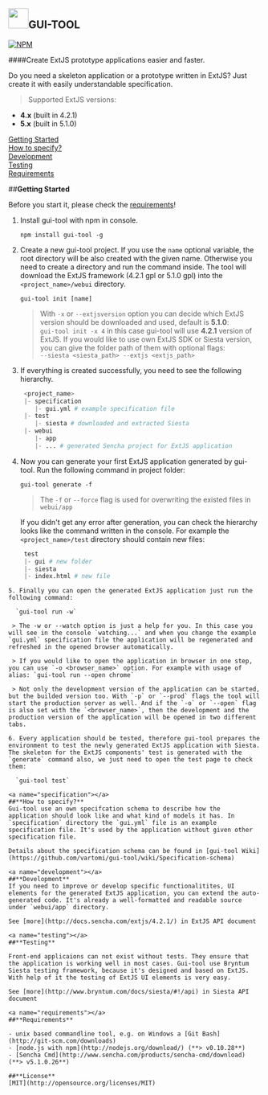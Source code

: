 
<a href="#"><img src="https://raw.githubusercontent.com/vartomi/gui-tool/master/gui_tool_logo.png" height="40"></a>**GUI-TOOL**
----------------------

[![NPM](https://nodei.co/npm/gui-tool.png?downloads=true&downloadRank=true)](https://nodei.co/npm/gui-tool/)

####Create ExtJS prototype applications easier and faster.

Do you need a skeleton application or a prototype written in ExtJS? Just create it with easily understandable specification.
  > Supported ExtJS versions:
 - <b>4.x</b> (built in 4.2.1)
 - <b>5.x</b> (built in 5.1.0)

[Getting Started](#getting-started)<br/>
[How to specify?](#specification)<br/>
[Development](#development)<br/>
[Testing](#testing)<br/>
[Requirements](#requirements)

##**Getting Started**

Before you start it, please check the [requirements](#requirements)!

 1.  Install gui-tool with npm in console.
      
      `npm install gui-tool -g`
 
 
 2. Create a new gui-tool project. If you use the `name` optional variable, the root directory will be also created with the given name. Otherwise you need to create a directory and run the command inside. The tool will download the ExtJS framework (4.2.1 gpl or 5.1.0 gpl) into the `<project_name>/webui` directory. 
 
     `gui-tool init [name]`
    > With `-x` or `--extjsversion` option you can decide which ExtJS version should be downloaded and used, default is <b>5.1.0</b>:
      <br/> `gui-tool init -x 4` in this case gui-tool will use <b>4.2.1</b> version of ExtJS.
    > If you would like to use own ExtJS SDK or Siesta version, you can give the folder path of them with optional flags:
      <br/>`--siesta <siesta_path> --extjs <extjs_path>`
    

 
 3. If everything is created successfully, you need to see the following hierarchy.
    ```python
     <project_name>
     |- specification
        |- gui.yml # example specification file
     |- test
        |- siesta # downloaded and extracted Siesta
     |- webui
        |- app
        |- ... # generated Sencha project for ExtJS application
    ```
    
 4. Now you can generate your first ExtJS application generated by gui-tool. Run the following command in project folder:
    
    `gui-tool generate -f`

    > The `-f` or `--force` flag is used for overwriting the existed files in `webui/app`

    If you didn't get any error after generation, you can check the hierarchy looks like the command written in the console. For example the `<project_name>/test` directory should contain new files:
    ```python
     test
     |- gui # new folder
     |- siesta
     |- index.html # new file
  ```
 5. Finally you can open the generated ExtJS application just run the following command:
 
    `gui-tool run -w`

   > The -w or --watch option is just a help for you. In this case you will see in the console `watching...` and when you change the example `gui.yml` specification file the application will be regenerated and refreshed in the opened browser automatically.

   > If you would like to open the application in browser in one step, you can use `-o <browser_name>` option. For example with usage of alias: `gui-tool run --open chrome`
   
   > Not only the development version of the application can be started, but the builded version too. With `-p` or `--prod` flags the tool will start the production server as well. And if the `-o` or `--open` flag is also set with the `<browser_name>`, then the development and the production version of the application will be opened in two different tabs.
   
 6. Every application should be tested, therefore gui-tool prepares the environment to test the newly generated ExtJS application with Siesta. The skeleton for the ExtJS components' test is generated with the `generate` command also, we just need to open the test page to check them:

    `gui-tool test`
   
<a name="specification"></a>
##**How to specify?**
Gui-tool use an own specifcation schema to describe how the application should look like and what kind of models it has. In `specification` directory the `gui.yml` file is an example specification file. It's used by the application without given other specification file.

Details about the specification schema can be found in [gui-tool Wiki](https://github.com/vartomi/gui-tool/wiki/Specification-schema)

<a name="development"></a>
##**Development**
If you need to improve or develop specific functionalitites, UI elements for the generated ExtJS application, you can extend the auto-generated code. It's already a well-formatted and readable source under `webui/app` directory.

See [more](http://docs.sencha.com/extjs/4.2.1/) in ExtJS API document

<a name="testing"></a>
##**Testing**

Front-end applicaions can not exist without tests. They ensure that the application is working well in most cases. Gui-tool use Bryntum Siesta testing framework, because it's designed and based on ExtJS. With help of it the testing of ExtJS UI elements is very easy.

See [more](http://www.bryntum.com/docs/siesta/#!/api) in Siesta API document

<a name="requirements"></a>
##**Requirements**

 - unix based commandline tool, e.g. on Windows a [Git Bash](http://git-scm.com/downloads)
 - [node.js with npm](http://nodejs.org/download/) (**> v0.10.28**)
 - [Sencha Cmd](http://www.sencha.com/products/sencha-cmd/download) (**> v5.1.0.26**)

##**License**
[MIT](http://opensource.org/licenses/MIT)
